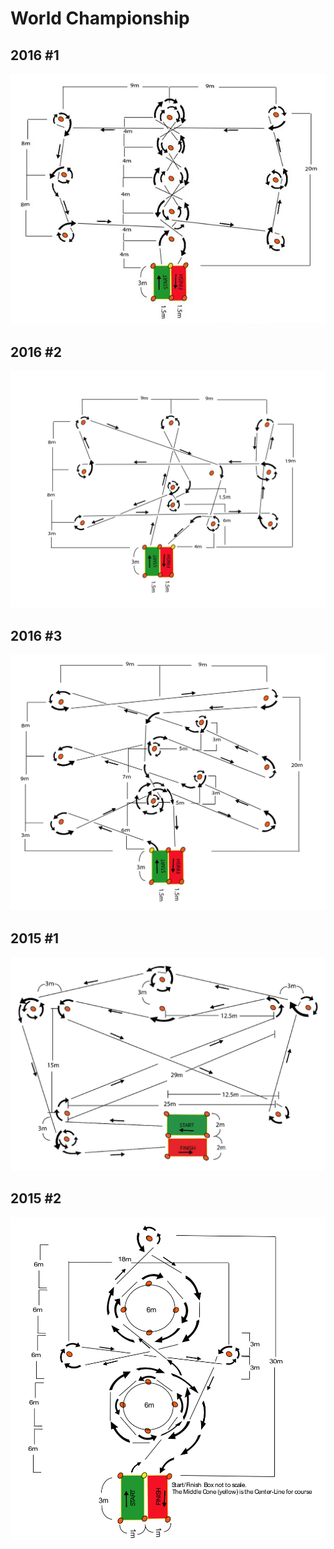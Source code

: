 # World Championship

## 2016 #1

![](../images/gymkhana/wc-2016-1.jpg)

## 2016 #2

![](../images/gymkhana/wc-2016-2.jpg)

## 2016 #3

![](../images/gymkhana/wc-2016-3.jpg)

## 2015 #1

![](../images/gymkhana/wc-2015-1.png)

## 2015 #2

![](../images/gymkhana/wc-2015-2.png)
